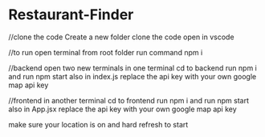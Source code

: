# Restaurant-Finder

//clone the code
Create a new folder
clone the code
open in vscode

//to run
open terminal
from root folder run command
npm i 

//backend
open two new terminals
in one terminal 
cd to backend
run npm i
and run npm start
also in index.js replace the api key with your own google map api key



//frontend
in another terminal 
cd to frontend
run npm i
and run npm start
also in App.jsx replace the api key with your own google map api key

make sure your location is on 
and hard refresh to start





